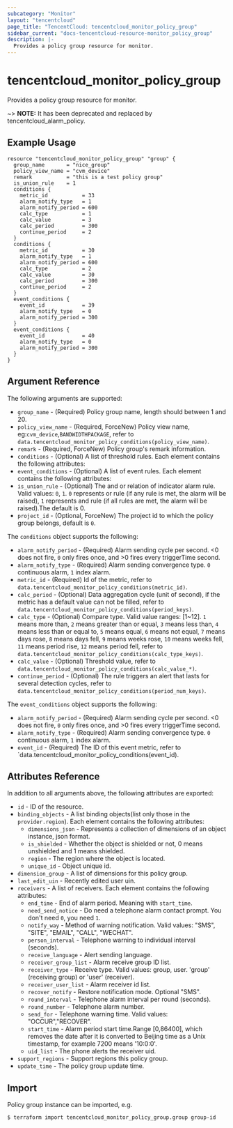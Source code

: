 ```yaml
---
subcategory: "Monitor"
layout: "tencentcloud"
page_title: "TencentCloud: tencentcloud_monitor_policy_group"
sidebar_current: "docs-tencentcloud-resource-monitor_policy_group"
description: |-
  Provides a policy group resource for monitor.
---
```


# tencentcloud_monitor_policy_group

Provides a policy group resource for monitor.

~> **NOTE:** It has been deprecated and replaced by tencentcloud_alarm_policy.

## Example Usage

```hcl
resource "tencentcloud_monitor_policy_group" "group" {
  group_name       = "nice_group"
  policy_view_name = "cvm_device"
  remark           = "this is a test policy group"
  is_union_rule    = 1
  conditions {
    metric_id           = 33
    alarm_notify_type   = 1
    alarm_notify_period = 600
    calc_type           = 1
    calc_value          = 3
    calc_period         = 300
    continue_period     = 2
  }
  conditions {
    metric_id           = 30
    alarm_notify_type   = 1
    alarm_notify_period = 600
    calc_type           = 2
    calc_value          = 30
    calc_period         = 300
    continue_period     = 2
  }
  event_conditions {
    event_id            = 39
    alarm_notify_type   = 0
    alarm_notify_period = 300
  }
  event_conditions {
    event_id            = 40
    alarm_notify_type   = 0
    alarm_notify_period = 300
  }
}
```

## Argument Reference

The following arguments are supported:

* `group_name` - (Required) Policy group name, length should between 1 and 20.
* `policy_view_name` - (Required, ForceNew) Policy view name, eg:`cvm_device`,`BANDWIDTHPACKAGE`, refer to `data.tencentcloud_monitor_policy_conditions(policy_view_name)`.
* `remark` - (Required, ForceNew) Policy group's remark information.
* `conditions` - (Optional) A list of threshold rules. Each element contains the following attributes:
* `event_conditions` - (Optional) A list of event rules. Each element contains the following attributes:
* `is_union_rule` - (Optional) The and or relation of indicator alarm rule. Valid values: `0`, `1`. `0` represents or rule (if any rule is met, the alarm will be raised), `1` represents and rule (if all rules are met, the alarm will be raised).The default is 0.
* `project_id` - (Optional, ForceNew) The project id to which the policy group belongs, default is `0`.

The `conditions` object supports the following:

* `alarm_notify_period` - (Required) Alarm sending cycle per second. <0 does not fire, `0` only fires once, and >0 fires every triggerTime second.
* `alarm_notify_type` - (Required) Alarm sending convergence type. `0` continuous alarm, `1` index alarm.
* `metric_id` - (Required) Id of the metric, refer to `data.tencentcloud_monitor_policy_conditions(metric_id)`.
* `calc_period` - (Optional) Data aggregation cycle (unit of second), if the metric has a default value can not be filled, refer to `data.tencentcloud_monitor_policy_conditions(period_keys)`.
* `calc_type` - (Optional) Compare type. Valid value ranges: [1~12]. `1` means more than, `2` means greater than or equal, `3` means less than, `4` means less than or equal to, `5` means equal, `6` means not equal, `7` means days rose, `8` means days fell, `9` means weeks rose, `10` means weeks fell, `11` means period rise, `12` means period fell, refer to `data.tencentcloud_monitor_policy_conditions(calc_type_keys)`.
* `calc_value` - (Optional) Threshold value, refer to `data.tencentcloud_monitor_policy_conditions(calc_value_*)`.
* `continue_period` - (Optional) The rule triggers an alert that lasts for several detection cycles, refer to `data.tencentcloud_monitor_policy_conditions(period_num_keys)`.

The `event_conditions` object supports the following:

* `alarm_notify_period` - (Required) Alarm sending cycle per second. <0 does not fire, `0` only fires once, and >0 fires every triggerTime second.
* `alarm_notify_type` - (Required) Alarm sending convergence type. `0` continuous alarm, `1` index alarm.
* `event_id` - (Required) The ID of this event metric, refer to `data.tencentcloud_monitor_policy_conditions(event_id).

## Attributes Reference

In addition to all arguments above, the following attributes are exported:

* `id` - ID of the resource.
* `binding_objects` - A list binding objects(list only those in the `provider.region`). Each element contains the following attributes:
  * `dimensions_json` - Represents a collection of dimensions of an object instance, json format.
  * `is_shielded` - Whether the object is shielded or not, 0 means unshielded and 1 means shielded.
  * `region` - The region where the object is located.
  * `unique_id` - Object unique id.
* `dimension_group` - A list of dimensions for this policy group.
* `last_edit_uin` - Recently edited user uin.
* `receivers` - A list of receivers. Each element contains the following attributes:
  * `end_time` - End of alarm period. Meaning with `start_time`.
  * `need_send_notice` - Do need a telephone alarm contact prompt. You don't need `0`, you need `1`.
  * `notify_way` - Method of warning notification. Valid values: "SMS", "SITE", "EMAIL", "CALL", "WECHAT".
  * `person_interval` - Telephone warning to individual interval (seconds).
  * `receive_language` - Alert sending language.
  * `receiver_group_list` - Alarm receive group ID list.
  * `receiver_type` - Receive type. Valid values: group, user. 'group' (receiving group) or 'user' (receiver).
  * `receiver_user_list` - Alarm receiver id list.
  * `recover_notify` - Restore notification mode. Optional "SMS".
  * `round_interval` - Telephone alarm interval per round (seconds).
  * `round_number` - Telephone alarm number.
  * `send_for` - Telephone warning time. Valid values: "OCCUR","RECOVER".
  * `start_time` - Alarm period start time.Range [0,86400], which removes the date after it is converted to Beijing time as a Unix timestamp, for example 7200 means '10:0:0'.
  * `uid_list` - The phone alerts the receiver uid.
* `support_regions` - Support regions this policy group.
* `update_time` - The policy group update time.


## Import

Policy group instance can be imported, e.g.

```
$ terraform import tencentcloud_monitor_policy_group.group group-id
```

